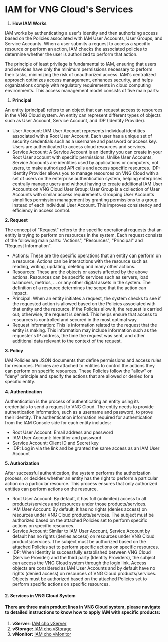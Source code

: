 # IAM for VNG Cloud's Services

1. **How IAM Works**&#x20;

IAM works by authenticating a user's identity and then authorizing access based on the Policies associated with IAM User Accounts, User Groups, and Service Accounts. When a user submits a request to access a specific resource or perform an action, IAM checks the associated policies to determine whether the user is authorized to perform that action.&#x20;

The principle of least privilege is fundamental to IAM, ensuring that users and services have only the minimum permissions necessary to perform their tasks, minimizing the risk of unauthorized access. IAM's centralized approach optimizes access management, enhances security, and helps organizations comply with regulatory requirements in cloud computing environments. This access management model consists of five main parts:

1. **Principal**

An entity (principal) refers to an object that can request access to resources in the VNG Cloud system. An entity can represent different types of objects such as User Account, Service Account, and IDP (Identity Provider).

* User Account: IAM User Account represents individual identities associated with a Root User Account. Each user has a unique set of security credentials such as a username and password or access key. Users are authenticated to access cloud resources and services.
* Service Account: A Service Account is an identity you can create in your Root User account with specific permissions. Unlike User Accounts, Service Accounts are identities used by applications or computers, not users, to make authorized API calls and access specific resources. IDP: Identity Provider allows you to manage resources on VNG Cloud with a set of users on the enterprise authentication system, helping enterprises centrally manage users and without having to create additional IAM User Accounts on VNG Cloud User Group: User Group is a collection of User Accounts with similar access requirements. Grouping User Accounts simplifies permission management by granting permissions to a group instead of each individual User Account. This improves consistency and efficiency in access control.

**2. Request**

The concept of "Request" refers to the specific operational requests that an entity is trying to perform on resources in the system. Each request consists of the following main parts: "Actions", "Resources", "Principal" and "Request Information".&#x20;

* Actions: These are the specific operations that an entity can perform on a resource. Actions can be interactions with the resource such as reading, writing, updating, deleting and many other actions.
* Resources: These are the objects or assets affected by the above actions. Resources can be specific services such as servers, load balancers, metrics, ... or any other digital assets in the system. The definition of a resource determines the scope that the action can impact.&#x20;
* Principal: When an entity initiates a request, the system checks to see if the requested action is allowed based on the Policies associated with that entity and the resource. If the Policies allow it, the request is carried out; otherwise, the request is denied. This helps ensure that access to resources is controlled and secured in the most optimal way.&#x20;
* Request information: This is information related to the request that the entity is making. This information may include information such as the requester's IP address, the time the request was sent, and other additional data relevant to the context of the request.

**3. Policy**

IAM Policies are JSON documents that define permissions and access rules for resources. Policies are attached to entities to control the actions they can perform on specific resources. These Policies follow the "allow" or "deny" principle and specify the actions that are allowed or denied for a specific entity.

**4. Authentication**

Authentication is the process of authenticating an entity using its credentials to send a request to VNG Cloud. The entity needs to provide authentication information, such as a username and password, to prove their identity. The authentication information required for authentication from the IAM Console side for each entity includes:

* Root User Account: Email address and password&#x20;
* IAM User Account: Identifier and password&#x20;
* Service Account: Client ID and Secret key&#x20;
* IDP: Log in via the link and be granted the same access as an IAM User Account

**5. Authorization**

After successful authentication, the system performs the authorization process, or decides whether an entity has the right to perform a particular action on a particular resource. This process ensures that only authorized entities can perform actions on the resource.

* Root User Account: By default, it has full (unlimited) access to all products/services and resources under those products/services.&#x20;
* IAM User Account: By default, it has no rights (denies access) on resources under VNG Cloud products/services. The subject must be authorized based on the attached Policies set to perform specific actions on specific resources.&#x20;
* Service Account: Similar to IAM User Account, Service Account by default has no rights (denies access) on resources under VNG Cloud products/services. The subject must be authorized based on the attached Policies set to perform specific actions on specific resources.&#x20;
* IDP: When Identity is successfully established between VNG Cloud (Service Provider) and the third party (Identity Providers), the subject can access the VNG Cloud system through the login link. Access objects are considered as IAM User Accounts and by default have no rights (denied access) on resources of VNG Cloud products/services. Objects must be authorized based on the attached Policies set to perform specific actions on specific resources.

#### 2. Services in VNG Cloud System  <a href="#howiamsupportsvngcloudservices-2.cacdichvutronghethongvngcloud" id="howiamsupportsvngcloudservices-2.cacdichvutronghethongvngcloud"></a>

#### There are three main product lines in VNG Cloud system, please navigate to detailed instructions to know how to apply IAM with specific products: <a href="#howiamsupportsvngcloudservices-2.cacdichvutronghethongvngcloud" id="howiamsupportsvngcloudservices-2.cacdichvutronghethongvngcloud"></a>

1. **vServer:** [IAM cho vServer](iam-cho-vserver.md)
2. **vStorage:**[ IAM cho vStorage](iam-cho-vstorage.md)
3. **vMonitor:** [IAM cho vMonitor](iam-cho-vmonitor.md)
